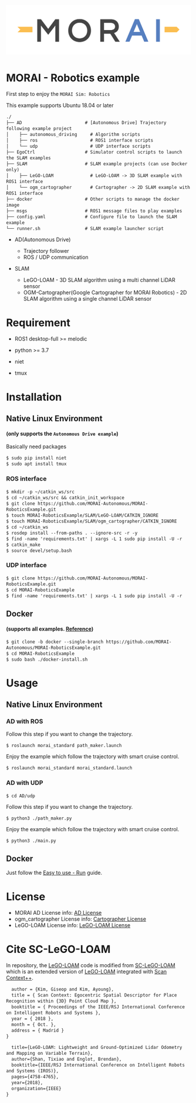 [![MORAILog](./docs/MORAI_Logo.png)](https://www.morai.ai)
===
# MORAI - Robotics example

First step to enjoy the `MORAI Sim: Robotics`

This example supports Ubuntu 18.04 or later
```
./
├── AD                        # [Autonomous Drive] Trajectory following example project
│    ├── autonomous_driving     # Algorithm scripts
│    ├── ros                    # ROS1 interface scripts
│    └── udp                    # UDP interface scripts
├── EgoCtrl                   # Simulator control scripts to launch the SLAM examples
├── SLAM                      # SLAM example projects (can use Docker only)
│    ├── LeGO-LOAM              # LeGO-LOAM -> 3D SLAM example with ROS1 interface
│    └── ogm_cartographer       # Cartographer -> 2D SLAM example with ROS1 interface
├── docker                    # Other scripts to manage the docker image
├── msgs                      # ROS1 message files to play examples
├── config.yaml               # Configure file to launch the SLAM example
└── runner.sh                 # SLAM example launcher script
```

- AD(Autonomous Drive)
  - Trajectory follower
  - ROS / UDP communication

- SLAM
  - LeGO-LOAM - 3D SLAM algorithm using a multi channel LiDAR sensor
  - OGM-Cartographer(Google Cartographer for MORAI Robotics) - 2D SLAM algorithm using a single channel LiDAR sensor

# Requirement

- ROS1 desktop-full >= melodic

- python >= 3.7

- niet

- tmux

# Installation

## Native Linux Environment 
#### (only supports the `Autonomous Drive example`)
Basically need packages
```
$ sudo pip install niet
$ sudo apt install tmux
```
### ROS interface
```
$ mkdir -p ~/catkin_ws/src
$ cd ~/catkin_ws/src && catkin_init_workspace
$ git clone https://github.com/MORAI-Autonomous/MORAI-RoboticsExample.git
$ touch MORAI-RoboticsExample/SLAM/LeGO-LOAM/CATKIN_IGNORE
$ touch MORAI-RoboticsExample/SLAM/ogm_cartographer/CATKIN_IGNORE
$ cd ~/catkin_ws
$ rosdep install --from-paths . --ignore-src -r -y
$ find -name 'requirements.txt' | xargs -L 1 sudo pip install -U -r
$ catkin_make
$ source devel/setup.bash
```

### UDP interface
```
$ git clone https://github.com/MORAI-Autonomous/MORAI-RoboticsExample.git
$ cd MORAI-RoboticsExample
$ find -name 'requirements.txt' | xargs -L 1 sudo pip install -U -r
```

## Docker 

#### (supports all examples. [Reference](https://github.com/MORAI-Autonomous/MORAI-RoboticsExample/tree/docker#clone-example-branch))
```
$ git clone -b docker --single-branch https://github.com/MORAI-Autonomous/MORAI-RoboticsExample.git
$ cd MORAI-RoboticsExample
$ sudo bash ./docker-install.sh
```

# Usage
## Native Linux Environment

### AD with ROS
Follow this step if you want to change the trajectory.
```
$ roslaunch morai_standard path_maker.launch
```

Enjoy the example which follow the trajectory with smart cruise control.
```
$ roslaunch morai_standard morai_standard.launch
```

### AD with UDP
```
$ cd AD/udp
```
Follow this step if you want to change the trajectory.
```
$ python3 ./path_maker.py
```

Enjoy the example which follow the trajectory with smart cruise control.
```
$ python3 ./main.py
```

## Docker
Just follow the [Easy to use - Run](https://github.com/MORAI-Autonomous/MORAI-RoboticsExample/tree/docker#run) guide.

# License
- MORAI AD License info:  [AD License](./docs/License.md)
- ogm_cartographer License info:  [Cartographer License](./SLAM/ogm_cartographer/LICENSE)
- LeGO-LOAM License info:  [LeGO-LOAM License](./SLAM/LeGO-LOAM/LICENSE)

# Cite SC-LeGO-LOAM
In repository, the [LeGO-LOAM](https://github.com/MORAI-Autonomous/MORAI-RoboticsExample/tree/main/SLAM/LeGO-LOAM) code is modified from [SC-LeGO-LOAM](https://github.com/irapkaist/SC-LeGO-LOAM) which is an extended version of [LeGO-LOAM](https://github.com/RobustFieldAutonomyLab/LeGO-LOAM) integrated with [Scan Context++](https://github.com/irapkaist/scancontext).
```@INPROCEEDINGS { gkim-2018-iros,
  author = {Kim, Giseop and Kim, Ayoung},
  title = { Scan Context: Egocentric Spatial Descriptor for Place Recognition within {3D} Point Cloud Map },
  booktitle = { Proceedings of the IEEE/RSJ International Conference on Intelligent Robots and Systems },
  year = { 2018 },
  month = { Oct. },
  address = { Madrid }
}
```
```@inproceedings{legoloam2018,
  title={LeGO-LOAM: Lightweight and Ground-Optimized Lidar Odometry and Mapping on Variable Terrain},
  author={Shan, Tixiao and Englot, Brendan},
  booktitle={IEEE/RSJ International Conference on Intelligent Robots and Systems (IROS)},
  pages={4758-4765},
  year={2018},
  organization={IEEE}
}
```
